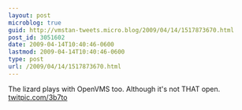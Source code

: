 ```yaml
---
layout: post
microblog: true
guid: http://vmstan-tweets.micro.blog/2009/04/14/1517873670.html
post_id: 3051602
date: 2009-04-14T10:40:46-0600
lastmod: 2009-04-14T10:40:46-0600
type: post
url: /2009/04/14/1517873670.html
---
```

The lizard plays with OpenVMS too. Although it's not THAT open.  [twitpic.com/3b7to](http://twitpic.com/3b7to)
